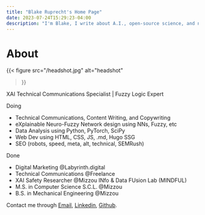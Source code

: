 ```yaml
---
title: "Blake Ruprecht's Home Page"
date: 2023-07-24T15:29:23-04:00
description: "I'm Blake, I write about A.I., open-source science, and nature."
---
```


# About

{{< figure 
  src="/headshot.jpg" 
  alt="headshot" 
>}}

XAI Technical Communications Specialist | Fuzzy Logic Expert

Doing
- Technical Communications, Content Writing, and Copywriting
- eXplainable Neuro-Fuzzy Network design using NNs, Fuzzy, etc
- Data Analysis using Python, PyTorch, SciPy
- Web Dev using HTML, CSS, JS, .md, Hugo SSG
- SEO (robots, speed, meta, alt, technical, SEMRush) 

Done
- Digital Marketing @Labyrinth.digital
- Technical Communications @Freelance
- XAI Safety Researcher @Mizzou INfo & Data FUsion Lab (MINDFUL)
- M.S. in Computer Science S.C.L. @Mizzou
- B.S. in Mechanical Engineering @Mizzou

Contact me through [Email](mailto:blakecruprecht@gmail.com), [Linkedin](https://linkedin.com/in/BlakeRuprecht), [Github](https://github.com/blakeruprecht).

